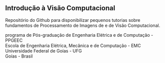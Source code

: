 
 ## Introdução à Visão Computacional 
 
Repositório do Github para disponibilizar pequenos tutorias sobre fundamentos de Processamento de Imagens de e de Visão Computacional.


programa de Pós-graduação de Engenharia Elétrica e de Computação - PPGEEC  
Escola de Engenharia Elétrica, Mecânica e de Computação - EMC  
Universidade Federal de Goías - UFG  
Goías - Brasil
